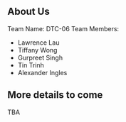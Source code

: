 ## About Us
Team Name: DTC-06
Team Members: 
- Lawrence Lau
- Tiffany Wong
- Gurpreet Singh
- Tin Trinh
- Alexander Ingles
## More details to come
TBA